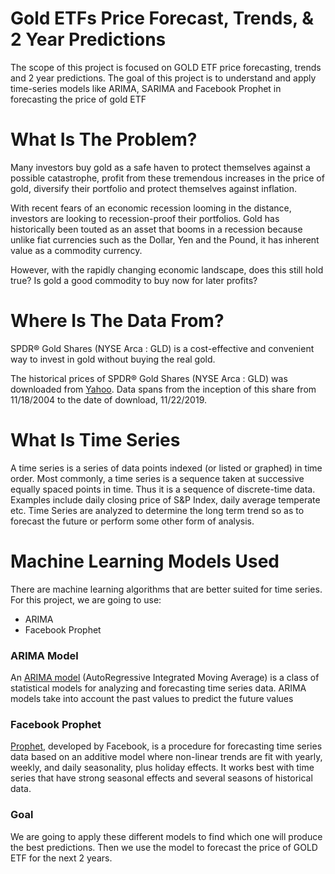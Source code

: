# Gold ETFs Price Forecast, Trends, & 2 Year Predictions
The scope of this project is focused on GOLD ETF price forecasting, trends and 2 year predictions. The goal of this project is to understand and apply time-series models like ARIMA, SARIMA and Facebook Prophet in forecasting the price of gold ETF

# What Is The Problem?
Many investors buy gold  as a safe haven to protect themselves against a possible catastrophe, profit from these tremendous increases in the price of gold, diversify their portfolio and protect themselves against inflation. 

With recent fears of an economic recession looming in the distance, investors are looking to recession-proof their portfolios. Gold has historically been touted as an asset that booms in a recession because unlike fiat currencies such as the Dollar, Yen and the Pound, it has inherent value as a commodity currency.

However, with the rapidly changing economic landscape, does this still hold true? Is gold a good commodity to buy now for later profits?

# Where Is The Data From?
SPDR® Gold Shares (NYSE Arca : GLD) is a cost-effective and convenient way to invest in gold without buying the real gold.

The historical prices of SPDR® Gold Shares (NYSE Arca : GLD) was downloaded from [Yahoo](https://finance.yahoo.com/quote/GLD/history?p=GLD). Data spans from the inception of this share from 11/18/2004 to the date of download, 11/22/2019.

# What Is Time Series
A time series is a series of data points indexed (or listed or graphed) in time order. Most commonly, a time series is a sequence taken at successive equally spaced points in time. Thus it is a sequence of discrete-time data. Examples include daily closing price of S&P Index, daily average temperate etc. Time Series are analyzed to determine the long term trend so as to forecast the future or perform some other form of analysis.

# Machine Learning Models Used
There are machine learning algorithms that are better suited for time series. For this project, we are going to use:
  * ARIMA
  * Facebook Prophet

### ARIMA Model
An [ARIMA model](https://en.wikipedia.org/wiki/Autoregressive_integrated_moving_average) (AutoRegressive Integrated Moving Average) is a class of statistical models for analyzing and forecasting time series data. ARIMA models take into account the past values to predict the future values

### Facebook Prophet
[Prophet](https://facebook.github.io/prophet/), developed by Facebook, is a procedure for forecasting time series data based on an additive model where non-linear trends are fit with yearly, weekly, and daily seasonality, plus holiday effects. It works best with time series that have strong seasonal effects and several seasons of historical data.

### Goal
We are going to apply these different models to find which one will produce the best predictions. Then we use the model to forecast the price of GOLD ETF for the next 2 years.

